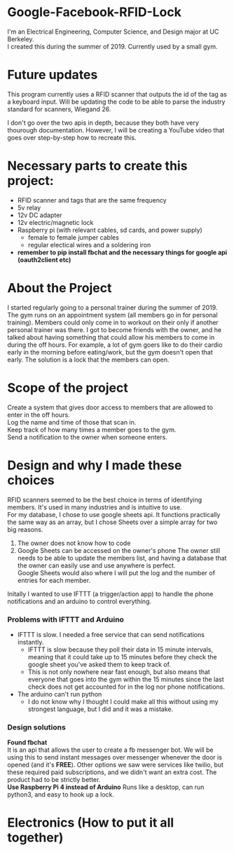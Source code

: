 # Google-Facebook-RFID-Lock
I'm an Electrical Engineering, Computer Science, and Design major at UC Berkeley.  
I created this during the summer of 2019. Currently used by a small gym.

# Future updates
This program currently uses a RFID scanner that outputs the id of the tag as a keyboard input. Will be updating the code to be able to parse the industry standard for scanners, Wiegand 26.  

I don't go over the two apis in depth, because they both have very thourough documentation. However, I will be creating a YouTube video that goes over step-by-step how to recreate this.

# Necessary parts to create this project:
* RFID scanner and tags that are the same frequency
* 5v relay 
* 12v DC adapter
* 12v electric/magnetic lock
* Raspberry pi (with relevant cables, sd cards, and power supply)
  * female to female jumper cables
  * regular electical wires and a soldering iron
 * **remember to pip install fbchat and the necessary things for google api (oauth2client etc)**
 
# About the Project
  I started regularly going to a personal trainer during the summer of 2019. The gym runs on an appointment system (all members go in for personal training). Members could only come in to workout on their only if another personal trainer was there. I got to become friends with the owner, and he talked about having something that could allow his members to come in during the off hours. For example, a lot of gym goers like to do their cardio early in the morning before eating/work, but the gym doesn't open that early. The solution is a lock that the members can open.

# Scope of the project
Create a system that gives door access to members that are allowed to enter in the off hours.   
Log the name and time of those that scan in.  
Keep track of how many times a member goes to the gym.  
Send a notification to the owner when someone enters.  

# Design and why I made these choices
RFID scanners seemed to be the best choice in terms of identifying members. It's used in many industries and is intuitive to use.  
For my database, I chose to use google sheets api. It functions practically the same way as an array, but I chose Sheets over a simple array for two big reasons.
1. The owner does not know how to code
2. Google Sheets can be accessed on the owner's phone
The owner still needs to be able to update the members list, and having a database that the owner can easily use and use anywhere is perfect.  
Google Sheets would also where I will put the log and the number of entries for each member.  
  
Initally I wanted to use IFTTT (a trigger/action app) to handle the phone notifications and an arduino to control everything.
### **Problems with IFTTT and Arduino**
* IFTTT is slow. I needed a free service that can send notifications instantly.
  * IFTTT is slow because they poll their data in 15 minute intervals, meaning that it could take up to 15 minutes before they check the google sheet you've asked them to keep track of. 
  * This is not only nowhere near fast enough, but also means that everyone that goes into the gym within the 15 minutes since the last check does not get accounted for in the log nor phone notifications.
* The arduino can't run python
  * I do not know why I thought I could make all this without using my strongest language, but I did and it was a mistake.  
### Design solutions
**Found fbchat**  
It is an api that allows the user to create a fb messenger bot. We will be using this to send instant messages over messenger whenever the door is opened (and it's **FREE**). Other options we saw were services like twilio, but these required paid subscriptions, and we didn't want an extra cost. The product had to be strictly better.  
**Use Raspberry Pi 4 instead of Arduino**
Runs like a desktop, can run python3, and easy to hook up a lock.

# Electronics (How to put it all together)


 
